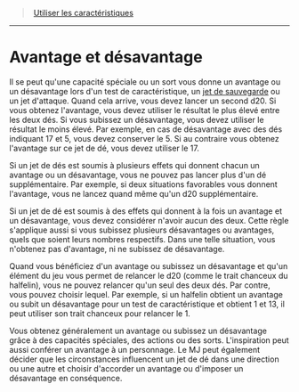 ﻿---
!Generic
Id: abilities_hd.md#avantage-et-désavantage
ParentLink: abilities_hd.md#utiliser-les-caractéristiques
Name: Avantage et désavantage
ParentName: Utiliser les caractéristiques
NameLevel: 1
---
> [Utiliser les caractéristiques](hd_abilities.md)

---

# Avantage et désavantage

Il se peut qu'une capacité spéciale ou un sort vous donne un avantage ou un désavantage lors d'un test de caractéristique, un [jet de sauvegarde](hd_abilities_jets_de_sauvegarde.md) ou un jet d'attaque. Quand cela arrive, vous devez lancer un second d20. Si vous obtenez l'avantage, vous devez utiliser le résultat le plus élevé entre les deux dés. Si vous subissez un désavantage, vous devez utiliser le résultat le moins élevé. Par exemple, en cas de désavantage avec des dés indiquant 17 et 5, vous devez conserver le 5. Si au contraire vous obtenez l'avantage sur ce jet de dé, vous devez utiliser le 17.

Si un jet de dés est soumis à plusieurs effets qui donnent chacun un avantage ou un désavantage, vous ne pouvez pas lancer plus d'un dé supplémentaire. Par exemple, si deux situations favorables vous donnent l'avantage, vous ne lancez quand même qu'un d20 supplémentaire.

Si un jet de dé est soumis à des effets qui donnent à la fois un avantage et un désavantage, vous devez considérer n'avoir aucun des deux. Cette règle s'applique aussi si vous subissez plusieurs désavantages ou avantages, quels que soient leurs nombres respectifs. Dans une telle situation, vous n'obtenez pas d'avantage, ni ne subissez de désavantage.

Quand vous bénéficiez d'un avantage ou subissez un désavantage et qu'un élément du jeu vous permet de relancer le d20 (comme le trait chanceux du halfelin), vous ne pouvez relancer qu'un seul des deux dés. Par contre, vous pouvez choisir lequel. Par exemple, si un halfelin obtient un avantage ou subit un désavantage pour un test de caractéristique et obtient 1 et 13, il peut utiliser son trait chanceux pour relancer le 1.

Vous obtenez généralement un avantage ou subissez un désavantage grâce à des capacités spéciales, des actions ou des sorts. L'inspiration peut aussi conférer un avantage à un personnage. Le MJ peut également décider que les circonstances influencent un jet de dé dans une direction ou une autre et choisir d'accorder un avantage ou d'imposer un désavantage en conséquence.

